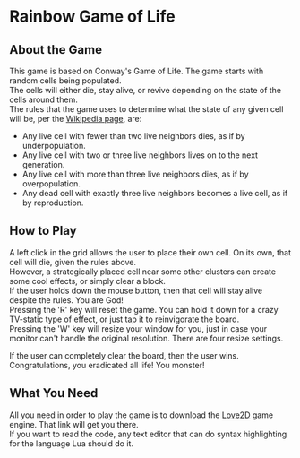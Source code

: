 # Rainbow Game of Life

## About the Game
This game is based on Conway's Game of Life. The game starts with random cells being populated.  
The cells will either die, stay alive, or revive depending on the state of the cells around them.  
The rules that the game uses to determine what the state of any given cell will be, per the [Wikipedia page](https://en.wikipedia.org/wiki/Conway%27s_Game_of_Life), are:
- Any live cell with fewer than two live neighbors dies, as if by underpopulation.
- Any live cell with two or three live neighbors lives on to the next generation.
- Any live cell with more than three live neighbors dies, as if by overpopulation.
- Any dead cell with exactly three live neighbors becomes a live cell, as if by reproduction.


## How to Play
A left click in the grid allows the user to place their own cell. On its own, that cell will die, given the rules above.  
However, a strategically placed cell near some other clusters can create some cool effects, or simply clear a block.  
If the user holds down the mouse button, then that cell will stay alive despite the rules. You are God!  
Pressing the 'R' key will reset the game. You can hold it down for a crazy TV-static type of effect, or just tap it to reinvigorate the board.  
Pressing the 'W' key will resize your window for you, just in case your monitor can't handle the original resolution. There are four resize settings.

If the user can completely clear the board, then the user wins. Congratulations, you eradicated all life! You monster!


## What You Need
All you need in order to play the game is to download the [Love2D](https://love2d.org/) game engine. That link will get you there.  
If you want to read the code, any text editor that can do syntax highlighting for the language Lua should do it.
